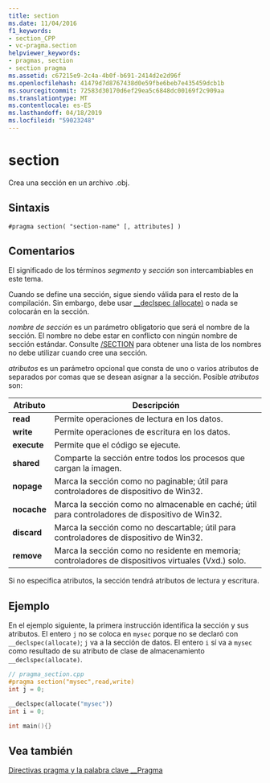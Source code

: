 ```yaml
---
title: section
ms.date: 11/04/2016
f1_keywords:
- section_CPP
- vc-pragma.section
helpviewer_keywords:
- pragmas, section
- section pragma
ms.assetid: c67215e9-2c4a-4b0f-b691-2414d2e2d96f
ms.openlocfilehash: 41479d7d8767438d0e59fbe6beb7e435459dcb1b
ms.sourcegitcommit: 72583d30170d6ef29ea5c6848dc00169f2c909aa
ms.translationtype: MT
ms.contentlocale: es-ES
ms.lasthandoff: 04/18/2019
ms.locfileid: "59023248"
---
```

# <a name="section"></a>section

Crea una sección en un archivo .obj.

## <a name="syntax"></a>Sintaxis

```
#pragma section( "section-name" [, attributes] )
```

## <a name="remarks"></a>Comentarios

El significado de los términos *segmento* y *sección* son intercambiables en este tema.

Cuando se define una sección, sigue siendo válida para el resto de la compilación. Sin embargo, debe usar [__declspec (allocate)](../cpp/allocate.md) o nada se colocarán en la sección.

*nombre de sección* es un parámetro obligatorio que será el nombre de la sección. El nombre no debe estar en conflicto con ningún nombre de sección estándar. Consulte [/SECTION](../build/reference/section-specify-section-attributes.md) para obtener una lista de los nombres no debe utilizar cuando cree una sección.

*atributos* es un parámetro opcional que consta de uno o varios atributos de separados por comas que se desean asignar a la sección. Posible *atributos* son:

|Atributo|Descripción|
|-|-|
|**read**|Permite operaciones de lectura en los datos.|
|**write**|Permite operaciones de escritura en los datos.|
|**execute**|Permite que el código se ejecute.|
|**shared**|Comparte la sección entre todos los procesos que cargan la imagen.|
|**nopage**|Marca la sección como no paginable; útil para controladores de dispositivo de Win32.|
|**nocache**|Marca la sección como no almacenable en caché; útil para controladores de dispositivo de Win32.|
|**discard**|Marca la sección como no descartable; útil para controladores de dispositivo de Win32.|
|**remove**|Marca la sección como no residente en memoria; controladores de dispositivos virtuales (V*x*d.) solo.|

Si no especifica atributos, la sección tendrá atributos de lectura y escritura.

## <a name="example"></a>Ejemplo

En el ejemplo siguiente, la primera instrucción identifica la sección y sus atributos. El entero `j` no se coloca en `mysec` porque no se declaró con `__declspec(allocate)`; `j` va a la sección de datos. El entero `i` sí va a `mysec` como resultado de su atributo de clase de almacenamiento `__declspec(allocate)`.

```cpp
// pragma_section.cpp
#pragma section("mysec",read,write)
int j = 0;

__declspec(allocate("mysec"))
int i = 0;

int main(){}
```

## <a name="see-also"></a>Vea también

[Directivas pragma y la palabra clave __Pragma](../preprocessor/pragma-directives-and-the-pragma-keyword.md)